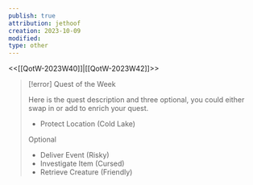 ```yaml
---
publish: true
attribution: jethoof
creation: 2023-10-09
modified: 
type: other
---
```

<<[[QotW-2023W40]]|[[QotW-2023W42]]>>

> [!error] Quest of the Week
> 
> Here is the quest description and three optional, you could either swap in or add to enrich your quest.
> 
> - Protect Location (Cold Lake)
> 
> Optional
> 
> - Deliver Event (Risky)
> - Investigate Item (Cursed)
> - Retrieve Creature (Friendly)